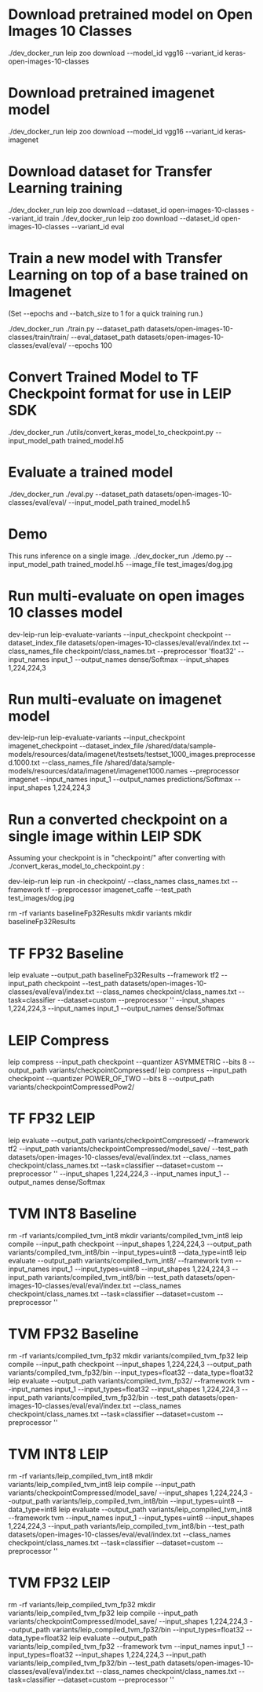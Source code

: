 # Download pretrained model on Open Images 10 Classes
./dev_docker_run leip zoo download --model_id vgg16 --variant_id keras-open-images-10-classes

# Download pretrained imagenet model
./dev_docker_run leip zoo download --model_id vgg16 --variant_id keras-imagenet

# Download dataset for Transfer Learning training

./dev_docker_run leip zoo download --dataset_id open-images-10-classes --variant_id train
./dev_docker_run leip zoo download --dataset_id open-images-10-classes --variant_id eval

# Train a new model with Transfer Learning on top of a base trained on Imagenet

(Set --epochs and --batch_size to 1 for a quick training run.)

./dev_docker_run ./train.py --dataset_path datasets/open-images-10-classes/train/train/  --eval_dataset_path datasets/open-images-10-classes/eval/eval/ --epochs 100

# Convert Trained Model to TF Checkpoint format for use in LEIP SDK

./dev_docker_run ./utils/convert_keras_model_to_checkpoint.py --input_model_path trained_model.h5

# Evaluate a trained model

./dev_docker_run ./eval.py --dataset_path datasets/open-images-10-classes/eval/eval/ --input_model_path trained_model.h5

# Demo

This runs inference on a single image.
./dev_docker_run ./demo.py --input_model_path trained_model.h5 --image_file test_images/dog.jpg

# Run multi-evaluate on open images 10 classes model
dev-leip-run leip-evaluate-variants --input_checkpoint checkpoint --dataset_index_file datasets/open-images-10-classes/eval/eval/index.txt --class_names_file checkpoint/class_names.txt --preprocessor 'float32' --input_names input_1 --output_names dense/Softmax --input_shapes 1,224,224,3

# Run multi-evaluate on imagenet model
dev-leip-run leip-evaluate-variants --input_checkpoint imagenet_checkpoint --dataset_index_file /shared/data/sample-models/resources/data/imagenet/testsets/testset_1000_images.preprocessed.1000.txt --class_names_file /shared/data/sample-models/resources/data/imagenet/imagenet1000.names --preprocessor imagenet --input_names input_1 --output_names predictions/Softmax --input_shapes 1,224,224,3

# Run a converted checkpoint on a single image within LEIP SDK

Assuming your checkpoint is in "checkpoint/" after converting with ./convert_keras_model_to_checkpoint.py :

dev-leip-run leip run -in checkpoint/ --class_names class_names.txt --framework tf --preprocessor imagenet_caffe --test_path test_images/dog.jpg

rm -rf variants baselineFp32Results
mkdir variants
mkdir baselineFp32Results
# TF FP32 Baseline
leip evaluate --output_path baselineFp32Results --framework tf2 --input_path checkpoint --test_path datasets/open-images-10-classes/eval/eval/index.txt --class_names checkpoint/class_names.txt --task=classifier --dataset=custom --preprocessor '' --input_shapes 1,224,224,3 --input_names input_1 --output_names dense/Softmax
# LEIP Compress
leip compress --input_path checkpoint --quantizer ASYMMETRIC --bits 8 --output_path variants/checkpointCompressed/
leip compress --input_path checkpoint --quantizer POWER_OF_TWO --bits 8 --output_path variants/checkpointCompressedPow2/
# TF FP32 LEIP
leip evaluate --output_path variants/checkpointCompressed/ --framework tf2 --input_path variants/checkpointCompressed/model_save/ --test_path datasets/open-images-10-classes/eval/eval/index.txt --class_names checkpoint/class_names.txt --task=classifier --dataset=custom --preprocessor '' --input_shapes 1,224,224,3 --input_names input_1 --output_names dense/Softmax
# TVM INT8 Baseline
rm -rf variants/compiled_tvm_int8
mkdir variants/compiled_tvm_int8
leip compile --input_path checkpoint --input_shapes 1,224,224,3 --output_path variants/compiled_tvm_int8/bin --input_types=uint8 --data_type=int8
leip evaluate --output_path variants/compiled_tvm_int8/ --framework tvm --input_names input_1 --input_types=uint8 --input_shapes 1,224,224,3 --input_path variants/compiled_tvm_int8/bin --test_path datasets/open-images-10-classes/eval/eval/index.txt --class_names checkpoint/class_names.txt --task=classifier --dataset=custom --preprocessor ''
# TVM FP32 Baseline
rm -rf variants/compiled_tvm_fp32
mkdir variants/compiled_tvm_fp32
leip compile --input_path checkpoint --input_shapes 1,224,224,3 --output_path variants/compiled_tvm_fp32/bin --input_types=float32 --data_type=float32
leip evaluate --output_path variants/compiled_tvm_fp32/ --framework tvm --input_names input_1 --input_types=float32 --input_shapes 1,224,224,3 --input_path variants/compiled_tvm_fp32/bin --test_path datasets/open-images-10-classes/eval/eval/index.txt --class_names checkpoint/class_names.txt --task=classifier --dataset=custom --preprocessor ''
# TVM INT8 LEIP
rm -rf variants/leip_compiled_tvm_int8
mkdir variants/leip_compiled_tvm_int8
leip compile --input_path variants/checkpointCompressed/model_save/ --input_shapes 1,224,224,3 --output_path variants/leip_compiled_tvm_int8/bin --input_types=uint8 --data_type=int8
leip evaluate --output_path variants/leip_compiled_tvm_int8 --framework tvm --input_names input_1 --input_types=uint8 --input_shapes 1,224,224,3 --input_path variants/leip_compiled_tvm_int8/bin --test_path datasets/open-images-10-classes/eval/eval/index.txt --class_names checkpoint/class_names.txt --task=classifier --dataset=custom --preprocessor ''
# TVM FP32 LEIP
rm -rf variants/leip_compiled_tvm_fp32
mkdir variants/leip_compiled_tvm_fp32
leip compile --input_path variants/checkpointCompressed/model_save/ --input_shapes 1,224,224,3 --output_path variants/leip_compiled_tvm_fp32/bin --input_types=float32 --data_type=float32
leip evaluate --output_path variants/leip_compiled_tvm_fp32 --framework tvm --input_names input_1 --input_types=float32 --input_shapes 1,224,224,3 --input_path variants/leip_compiled_tvm_fp32/bin --test_path datasets/open-images-10-classes/eval/eval/index.txt --class_names checkpoint/class_names.txt --task=classifier --dataset=custom --preprocessor ''
